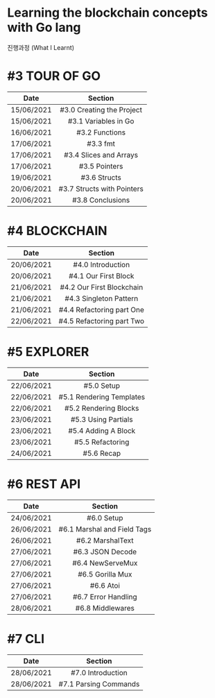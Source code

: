 # Learning the blockchain concepts with Go lang

진행과정 (What I Learnt) 

# #3 TOUR OF GO
|   Date   |  Section  |
| :------: |:------:|
|15/06/2021| #3.0 Creating the Project |
|15/06/2021| #3.1 Variables in Go |
|16/06/2021| #3.2 Functions |
|17/06/2021| #3.3 fmt |
|17/06/2021|#3.4 Slices and Arrays|
|17/06/2021|#3.5 Pointers|
|19/06/2021|#3.6 Structs|
|20/06/2021|#3.7 Structs with Pointers|
|20/06/2021|#3.8 Conclusions|

# #4 BLOCKCHAIN
|   Date   |  Section  |
| :------: |:------:|
|20/06/2021|#4.0 Introduction|
|20/06/2021|#4.1 Our First Block|
|21/06/2021|#4.2 Our First Blockchain|
|21/06/2021|#4.3 Singleton Pattern|
|21/06/2021|#4.4 Refactoring part One|
|22/06/2021|#4.5 Refactoring part Two|


# #5 EXPLORER
|   Date   |  Section  |
| :------: |:------:|
|22/06/2021|#5.0 Setup|
|22/06/2021|#5.1 Rendering Templates|
|22/06/2021|#5.2 Rendering Blocks|
|23/06/2021|#5.3 Using Partials|
|23/06/2021|#5.4 Adding A Block|
|23/06/2021|#5.5 Refactoring|
|24/06/2021|#5.6 Recap|


# #6 REST API
|   Date   |  Section  |
| :------: |:------:|
|24/06/2021|#6.0 Setup|
|26/06/2021|#6.1 Marshal and Field Tags|
|26/06/2021|#6.2 MarshalText|
|27/06/2021|#6.3 JSON Decode|
|27/06/2021|#6.4 NewServeMux|
|27/06/2021|#6.5 Gorilla Mux|
|27/06/2021|#6.6 Atoi|
|27/06/2021|#6.7 Error Handling|
|28/06/2021|#6.8 Middlewares|

# #7 CLI
|   Date   |  Section  |
| :------: |:------:|
|28/06/2021|#7.0 Introduction|
|28/06/2021|#7.1 Parsing Commands|